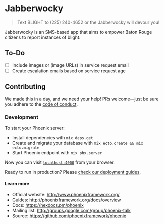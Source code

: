 # Jabberwocky

> Text BLIGHT to (225) 240-4652 or the Jabberwocky will devour you!

Jabberwocky is an SMS-based app that aims to empower Baton Rouge citizens to report instances of blight.

## To-Do

- [ ] Include images or (image URLs) in service request email
- [ ] Create escalation emails based on service request age

## Contributing

We made this in a day, and we need your help! PRs welcome—just be sure you adhere to the [code of conduct](https://github.com/ngscheurich/jabberwocky/blob/master/CODE_OF_CONDUCT.md).

### Development

To start your Phoenix server:

  * Install dependencies with `mix deps.get`
  * Create and migrate your database with `mix ecto.create && mix ecto.migrate`
  * Start Phoenix endpoint with `mix phx.server`

Now you can visit [`localhost:4000`](http://localhost:4000) from your browser.

Ready to run in production? Please [check our deployment guides](http://www.phoenixframework.org/docs/deployment).

#### Learn more

  * Official website: http://www.phoenixframework.org/
  * Guides: http://phoenixframework.org/docs/overview
  * Docs: https://hexdocs.pm/phoenix
  * Mailing list: http://groups.google.com/group/phoenix-talk
  * Source: https://github.com/phoenixframework/phoenix

